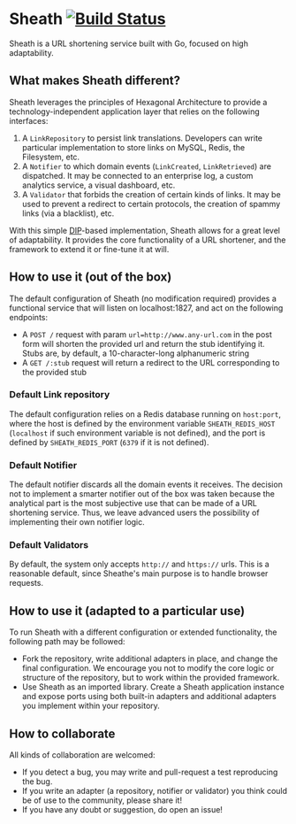# Sheath [![Build Status](https://semaphoreci.com/api/v1/projects/49d0f123-c266-4528-ab45-7a2f0ad5034e/584459/badge.svg)](https://semaphoreci.com/larribas/sheath)      

Sheath is a URL shortening service built with Go, focused on high adaptability.


## What makes Sheath different?

Sheath leverages the principles of Hexagonal Architecture to provide a technology-independent application layer that relies on the following interfaces:

1. A `LinkRepository` to persist link translations. Developers can write particular implementation to store links on MySQL, Redis, the Filesystem, etc.
2. A `Notifier` to which domain events (`LinkCreated`, `LinkRetrieved`) are dispatched. It may be connected to an enterprise log, a custom analytics service, a visual dashboard, etc.
3. A `Validator` that forbids the creation of certain kinds of links. It may be used to prevent a redirect to certain protocols, the creation of spammy links (via a blacklist), etc.

With this simple [DIP](http://en.wikipedia.org/wiki/Dependency_inversion_principle)-based implementation, Sheath allows for a great level of adaptability. It provides the core functionality of a URL shortener, and the framework to extend it or fine-tune it at will.



## How to use it (out of the box)

The default configuration of Sheath (no modification required) provides a functional service that will listen on localhost:1827, and act on the following endpoints:

* A `POST /` request with param `url=http://www.any-url.com` in the post form will shorten the provided url and return the stub identifying it. Stubs are, by default, a 10-character-long alphanumeric string
* A `GET /:stub` request will return a redirect to the URL corresponding to the provided stub

### Default Link repository
The default configuration relies on a Redis database running on `host:port`, where the host is defined by the environment variable `SHEATH_REDIS_HOST` (`localhost` if such environment variable is not defined), and the port is defined by `SHEATH_REDIS_PORT` (`6379` if it is not defined).

### Default Notifier
The default notifier discards all the domain events it receives. The decision not to implement a smarter notifier out of the box was taken because the analytical part is the most subjective use that can be made of a URL shortening service. Thus, we leave advanced users the possibility of implementing their own notifier logic. 

### Default Validators
By default, the system only accepts `http://` and `https://` urls. This is a reasonable default, since Sheathe's main purpose is to handle browser requests.



## How to use it (adapted to a particular use)

To run Sheath with a different configuration or extended functionality, the following path may be followed:

* Fork the repository, write additional adapters in place, and change the final configuration. We encourage you not to modify the core logic or structure of the repository, but to work within the provided framework.
* Use Sheath as an imported library. Create a Sheath application instance and expose ports using both built-in adapters and additional adapters you implement within your repository.



## How to collaborate

All kinds of collaboration are welcomed:
 
* If you detect a bug, you may write and pull-request a test reproducing the bug.
* If you write an adapter (a repository, notifier or validator) you think could be of use to the community, please share it!
* If you have any doubt or suggestion, do open an issue!
